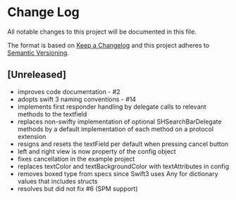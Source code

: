 # Change Log
All notable changes to this project will be documented in this file.

The format is based on [Keep a Changelog](http://keepachangelog.com/)
and this project adheres to [Semantic Versioning](http://semver.org/).

## [Unreleased]

- improves code documentation - #2
- adopts swift 3 naming conventions - #14
- implements first responder handling by delegate calls to relevant methods to the textfield
- replaces non-swifty implementation of optional SHSearchBarDelegate methods by a default implementation of each method on a protocol extension
- resigns and resets the textField per default when pressing cancel button
- left and right view is now property of the config object
- fixes cancellation in the example project
- replaces textColor and textBackgroundColor with textAttributes in config
- removes boxed type from specs since Swift3 uses Any for dictionary values that includes structs
- resolves but did not fix #6 (SPM support)